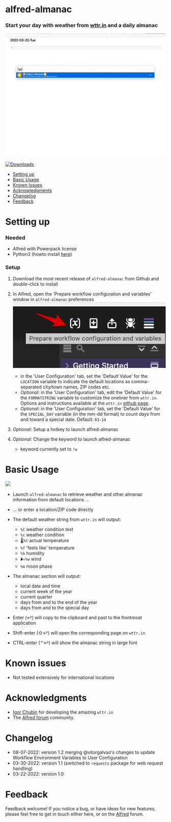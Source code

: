 # alfred-almanac 

### Start your day with weather from [wttr.in](http://wttr.in/) and a daily almanac


![](images/alfred-almanac.gif)

<a href="https://github.com/giovannicoppola/alfred-almanac/releases/latest/">
<img alt="Downloads"
src="https://img.shields.io/github/downloads/giovannicoppola/alfred-almanac/total?color=purple&label=Downloads"><br/>
</a>

<!-- MarkdownTOC autolink="true" bracket="round" depth="3" autoanchor="true" -->

- [Setting up](#setting-up)
- [Basic Usage](#usage)
- [Known Issues](#known-issues)
- [Acknowledgments](#acknowledgments)
- [Changelog](#changelog)
- [Feedback](#feedback)

<!-- /MarkdownTOC -->


<a name="setting-up"></a>
# Setting up

### Needed

- Alfred with Powerpack license
- Python3 (howto install [here](https://www.freecodecamp.org/news/python-version-on-mac-update/))

### Setup
  
1. Download the most recent release of `alfred-almanac` from Github and double-click to install
2. In Alfred, open the 'Prepare workflow configuration and variables' window in `alfred-almanac` preferences
	<img src='images/alfred5_prefs.png' width="500">
			
	- in the 'User Configuration' tab, set the 'Default Value' for the `LOCATION` variable to indicate the default locations as comma-separated city/town names, ZIP codes etc. 
	- _Optional:_ in the 'User Configuration' tab, edit the 'Default Value' for the `FORMATSTRING` variable to customize the oneliner from `wttr.in`. Options and instructions available at the `wttr.in` [github page](https://github.com/chubin/wttr.in#one-line-output). 
	- _Optional:_ in the 'User Configuration' tab, set the 'Default Value' for the `SPECIAL_DAY` variable (in the mm-dd format) to count days from and toward a special date. Default: `03-14` 
	
3. _Optional:_ Setup a hotkey to launch alfred-almanac
4. _Optional:_ Change the keyword to launch alfred-almanac
	- keyword currently set to `!w`



<a name="usage"></a>
# Basic Usage 
![](images/complice-almanac.png)

- Launch `alfred-almanac` to retrieve weather and other almanac information from default locations ... 
- ... or enter a location/ZIP code directly

- The default weather string from `wttr.in` will output:
	- `%C` weather condition text
	- `%c` weather condition 
	- 🌡️`%t` actual temperature
	- `%f`  'feels like' temperature
	- `%h` humidity
	- 🌬️`%w` wind
	- `%m` moon phase

- The almanac section will output:
	- local date and time
	- current week of the year
	- current quarter
	- days from and to the end of the year
	- days from and to the special day

- Enter (↩️) will copy to the clipboard and past to the frontmost application
- Shift-enter (⇧↩️) will open the corresponding page on `wttr.in` 
- CTRL-enter (⌃↩️) will show the almanac string in large font


<a name="known-issues"></a>
# Known issues 
- Not tested extensively for international locations

<a name="acknowledgments"></a>
# Acknowledgments
- [Igor Chubin](https://twitter.com/igor_chubin) for developing the amazing `wttr.in`
- The [Alfred forum](https://www.alfredforum.com) community. 

<a name="changelog"></a>
# Changelog

- 08-07-2022: version 1.2 merging @vitorgalvao's changes to update Workflow Environment Variables to User Configuration
- 03-30-2022: version 1.1 (switched to `requests` package for web request handling)
- 03-22-2022: version 1.0

<a name="feedback"></a>
# Feedback

Feedback welcome! If you notice a bug, or have ideas for new features, please feel free to get in touch either here, or on the [Alfred](https://www.alfredforum.com) forum. 

